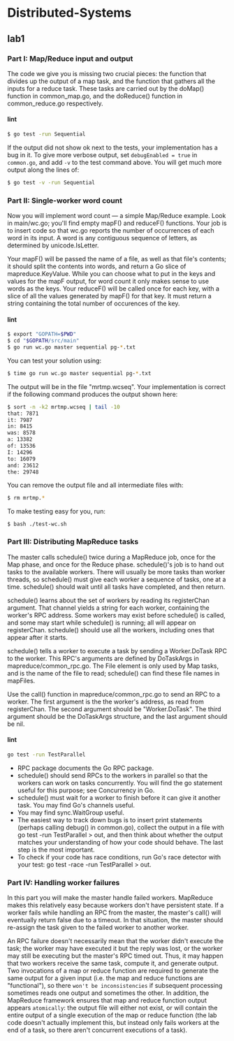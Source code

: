 # Distributed-Systems

## lab1

### Part I: Map/Reduce input and output

The code we give you is missing two crucial pieces: the function that divides up the output of a map task, and the function that gathers all the inputs for a reduce task. These tasks are carried out by the doMap() function in common_map.go, and the doReduce() function in common_reduce.go respectively.

#### lint

```sh
$ go test -run Sequential
```

If the output did not show ok next to the tests, your implementation has a bug in it. To give more verbose output, set `debugEnabled = true` in `common.go`, and add `-v` to the test command above. You will get much more output along the lines of:

```sh
$ go test -v -run Sequential
```

### Part II: Single-worker word count

Now you will implement word count — a simple Map/Reduce example. Look in main/wc.go; you'll find empty mapF() and reduceF() functions. Your job is to insert code so that wc.go reports the number of occurrences of each word in its input. A word is any contiguous sequence of letters, as determined by unicode.IsLetter.

Your mapF() will be passed the name of a file, as well as that file's contents; it should split the contents into words, and return a Go slice of mapreduce.KeyValue. While you can choose what to put in the keys and values for the mapF output, for word count it only makes sense to use words as the keys. Your reduceF() will be called once for each key, with a slice of all the values generated by mapF() for that key. It must return a string containing the total number of occurences of the key.

#### lint

```sh
$ export "GOPATH=$PWD"
$ cd "$GOPATH/src/main"
$ go run wc.go master sequential pg-*.txt
```

You can test your solution using:
```sh
$ time go run wc.go master sequential pg-*.txt
```

The output will be in the file "mrtmp.wcseq". Your implementation is correct if the following command produces the output shown here:

```sh
$ sort -n -k2 mrtmp.wcseq | tail -10
that: 7871
it: 7987
in: 8415
was: 8578
a: 13382
of: 13536
I: 14296
to: 16079
and: 23612
the: 29748
```

You can remove the output file and all intermediate files with:
```sh
$ rm mrtmp.*
```

To make testing easy for you, run:
```
$ bash ./test-wc.sh
```

### Part III: Distributing MapReduce tasks

The master calls schedule() twice during a MapReduce job, once for the Map phase, and once for the Reduce phase. schedule()'s job is to hand out tasks to the available workers. There will usually be more tasks than worker threads, so schedule() must give each worker a sequence of tasks, one at a time. schedule() should wait until all tasks have completed, and then return. 

schedule() learns about the set of workers by reading its registerChan argument. That channel yields a string for each worker, containing the worker's RPC address. Some workers may exist before schedule() is called, and some may start while schedule() is running; all will appear on registerChan. schedule() should use all the workers, including ones that appear after it starts.

schedule() tells a worker to execute a task by sending a Worker.DoTask RPC to the worker. This RPC's arguments are defined by DoTaskArgs in mapreduce/common_rpc.go. The File element is only used by Map tasks, and is the name of the file to read; schedule() can find these file names in mapFiles.

Use the call() function in mapreduce/common_rpc.go to send an RPC to a worker. The first argument is the the worker's address, as read from registerChan. The second argument should be "Worker.DoTask". The third argument should be the DoTaskArgs structure, and the last argument should be nil.

#### lint

```sh
go test -run TestParallel
```

- RPC package documents the Go RPC package.
- schedule() should send RPCs to the workers in parallel so that the workers can work on tasks concurrently. You will find the go statement useful for this purpose; see Concurrency in Go.
- schedule() must wait for a worker to finish before it can give it another task. You may find Go's channels useful.
- You may find sync.WaitGroup useful.
- The easiest way to track down bugs is to insert print statements (perhaps calling debug() in common.go), collect the output in a file with go test -run TestParallel > out, and then think about whether the output matches your understanding of how your code should behave. The last step is the most important.
- To check if your code has race conditions, run Go's race detector with your test: go test -race -run TestParallel > out.


### Part IV: Handling worker failures

In this part you will make the master handle failed workers. MapReduce makes this relatively easy because workers don't have persistent state. If a worker fails while handling an RPC from the master, the master's call() will eventually return false due to a timeout. In that situation, the master should re-assign the task given to the failed worker to another worker.

An RPC failure doesn't necessarily mean that the worker didn't execute the task; the worker may have executed it but the reply was lost, or the worker may still be executing but the master's RPC timed out. Thus, it may happen that two workers receive the same task, compute it, and generate output. Two invocations of a map or reduce function are required to generate the same output for a given input (i.e. the map and reduce functions are "functional"), so there `won't be inconsistencies` if subsequent processing sometimes reads one output and sometimes the other. In addition, the MapReduce framework ensures that map and reduce function output appears `atomically`: the output file will either not exist, or will contain the entire output of a single execution of the map or reduce function (the lab code doesn't actually implement this, but instead only fails workers at the end of a task, so there aren't concurrent executions of a task).
